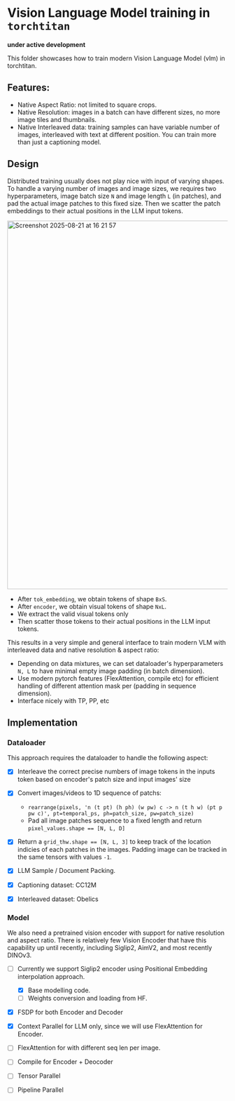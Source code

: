 # Vision Language Model training in `torchtitan`

**under active development**

This folder showcases how to train modern Vision Language Model (vlm) in torchtitan.


## Features:
- Native Aspect Ratio: not limited to square crops.
- Native Resolution: images in a batch can have different sizes, no more image tiles and thumbnails.
- Native Interleaved data: training samples can have variable number of images, interleaved with text at different position. You can train more than just a captioning model.


## Design
Distributed training usually does not play nice with input of varying shapes. To handle a varying number of images and image sizes, we requires two hyperparameters, image batch size `N` and image length `L` (in patches), and pad the actual image patches to this fixed size. 
Then we scatter the patch embeddings to their actual positions in the LLM input tokens.

<img width="1398" height="840" alt="Screenshot 2025-08-21 at 16 21 57" src="https://github.com/user-attachments/assets/63fcbbc1-c587-4a63-8246-411cb72f5789" />

- After `tok_embedding`, we obtain tokens of shape `BxS`.
- After `encoder`, we obtain visual tokens of shape `NxL`.
- We extract the valid visual tokens only 
- Then scatter those tokens to their actual positions in the LLM input tokens.


This results in a very simple and general interface to train modern VLM with interleaved data and native resolution & aspect ratio:
- Depending on data mixtures, we can set dataloader's hyperparameters `N, L` to have minimal empty image padding (in batch dimension).
- Use modern pytorch features (FlexAttention, compile etc) for efficient handling of different attention mask per (padding in sequence dimension).
- Interface nicely with TP, PP, etc


## Implementation

### Dataloader
This approach requires the dataloader to handle the following aspect:
- [x] Interleave the correct precise numbers of image tokens in the inputs token based on encoder's patch size and input images' size
- [x] Convert images/videos to 1D sequence of patchs:
  - `rearrange(pixels, 'n (t pt) (h ph) (w pw) c -> n (t h w) (pt p pw c)', pt=temporal_ps, ph=patch_size, pw=patch_size)`
  - Pad all image patches sequence to a fixed length and return `pixel_values.shape == [N, L, D]`
- [x] Return a `grid_thw.shape == [N, L, 3]` to keep track of the location indicies of each patches in the images. Padding image can be tracked in the same tensors with values `-1`.
- [x] LLM Sample / Document Packing.
- [x] Captioning dataset: CC12M
- [x] Interleaved dataset: Obelics
  


### Model
We also need a pretrained vision encoder with support for native resolution and aspect ratio. There is relatively few Vision Encoder that have this capability up until recently, including Siglip2, AimV2, and most recently DINOv3.
- [ ] Currently we support Siglip2 encoder using Positional Embedding interpolation approach.
    - [x] Base modelling code. 
    - [ ] Weights conversion and loading from HF.
- [x] FSDP for both Encoder and Decoder
- [x] Context Parallel for LLM only, since we will use FlexAttention for Encoder.
- [ ] FlexAttention for with different seq len per image.
- [ ] Compile for Encoder + Deocoder
- [ ] Tensor Parallel
- [ ] Pipeline Parallel

